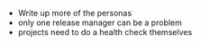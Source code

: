 * Write up more of the personas
* only one release manager can be a problem
* projects need to do a health check themselves
